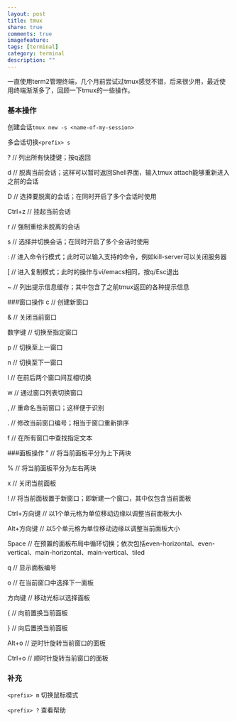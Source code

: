 ```yaml
---
layout: post
title: tmux
share: true
comments: true
imagefeature:
tags: [terminal]
category: terminal
description: ""
---
```


一直使用term2管理终端，几个月前尝试过tmux感觉不错，后来很少用，最近使用终端渐渐多了，回顾一下tmux的一些操作。

<!--more-->
    
### 基本操作

创建会话`tmux new -s <name-of-my-session>`

多会话切换`<prefix> s` 


? // 列出所有快捷键；按q返回

d // 脱离当前会话；这样可以暂时返回Shell界面，输入tmux attach能够重新进入之前的会话

D // 选择要脱离的会话；在同时开启了多个会话时使用

Ctrl+z // 挂起当前会话

r // 强制重绘未脱离的会话

s // 选择并切换会话；在同时开启了多个会话时使用

: // 进入命令行模式；此时可以输入支持的命令，例如kill-server可以关闭服务器

[ // 进入复制模式；此时的操作与vi/emacs相同，按q/Esc退出

~ // 列出提示信息缓存；其中包含了之前tmux返回的各种提示信息

###窗口操作
c // 创建新窗口

& // 关闭当前窗口

数字键 // 切换至指定窗口

p // 切换至上一窗口

n // 切换至下一窗口

l // 在前后两个窗口间互相切换

w // 通过窗口列表切换窗口

, // 重命名当前窗口；这样便于识别

. // 修改当前窗口编号；相当于窗口重新排序

f // 在所有窗口中查找指定文本

###面板操作
” // 将当前面板平分为上下两块

% // 将当前面板平分为左右两块

x // 关闭当前面板

! // 将当前面板置于新窗口；即新建一个窗口，其中仅包含当前面板

Ctrl+方向键 // 以1个单元格为单位移动边缘以调整当前面板大小

Alt+方向键 // 以5个单元格为单位移动边缘以调整当前面板大小

Space // 在预置的面板布局中循环切换；依次包括even-horizontal、even-vertical、main-horizontal、main-vertical、tiled

q // 显示面板编号

o // 在当前窗口中选择下一面板

方向键 // 移动光标以选择面板

{ // 向前置换当前面板

} // 向后置换当前面板

Alt+o // 逆时针旋转当前窗口的面板

Ctrl+o // 顺时针旋转当前窗口的面板




	
### 补充
`<prefix> m` 切换鼠标模式

`<prefix> ?` 查看帮助

